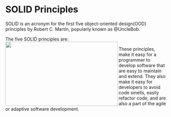 # SOLID Principles
SOLID is an acronym for the first five object-oriented design(OOD) principles by Robert C. Martin, popularly known as @UncleBob.

The five SOLID principles are:
<a href="url"><img src="https://miro.medium.com/max/909/1*yO6YGExWLJl5VOUL61xXvQ.jpeg" align="left" height="200" width="350"></a>

<!-- * Single responsibility principle: a class should have one, and only one, reason to change;
* Open-closed principle: it should be possible to extend the behavoir of a class without  modifying it;
* Liskov Substitution principle: subclasses should be substitutable for their superclasses;
* Interface segregation principle: many small, client-specific interfaces are better than one general purpose interface;
* Dependency inversion principle: depends on abstractions not concretions; -->

These principles, make it easy for a programmer to develop software that are easy to maintain and extend. They also make it easy for developers to avoid code smells, easily refactor code, and are also a part of the agile or adaptive software development.
